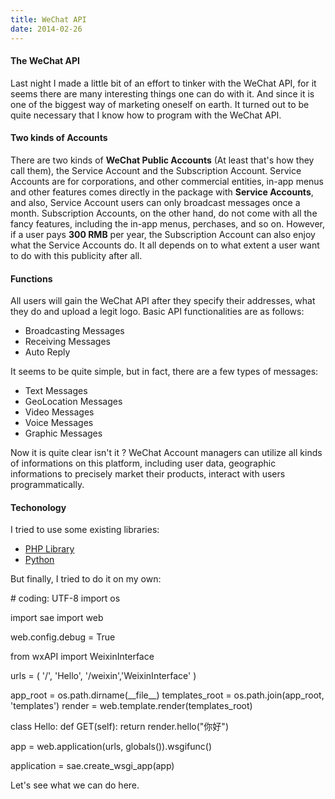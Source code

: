 ```yaml
---
title: WeChat API
date: 2014-02-26
---
```

#### The WeChat API

Last night I made a little bit of an effort to tinker with the WeChat API, for it seems there are many interesting things one can do with it. And since it is one of the biggest way of marketing oneself on earth. It turned out to be quite necessary that I know how to program with the WeChat API.

#### Two kinds of Accounts

There are two kinds of **WeChat Public Accounts** (At least that's how they call them), the Service Account and the Subscription Account. Service Accounts are for corporations, and other commercial entities, in-app menus and other features comes directly in the package with **Service Accounts**, and also, Service Account users can only broadcast messages once a month. Subscription Accounts, on the other hand, do not come with all the fancy features, including the in-app menus, perchases, and so on. However, if a user pays **300 RMB** per year, the Subscription Account can also enjoy what the Service Accounts do. It all depends on to what extent a user want to do with this publicity after all.

#### Functions

All users will gain the WeChat API after they specify their addresses, what they do and upload a legit logo. Basic API functionalities are as follows:

*   Broadcasting Messages
*   Receiving Messages
*   Auto Reply

It seems to be quite simple, but in fact, there are a few types of messages:

*   Text Messages
*   GeoLocation Messages
*   Video Messages
*   Voice Messages
*   Graphic Messages

Now it is quite clear isn't it ? WeChat Account managers can utilize all kinds of informations on this platform, including user data, geographic informations to precisely market their products, interact with users programmatically.

#### Techonology

I tried to use some existing libraries:

*   [PHP Library](http://sae.sina.com.cn/?m=apps&a=detail&aid=162)
*   [Python](http://kingson.org/?p=259)

But finally, I tried to do it on my own:

\# coding: UTF-8
import os

import sae
import web

web.config.debug \= True

from wxAPI import WeixinInterface

urls \= (
    '/', 'Hello',
    '/weixin','WeixinInterface'
)

app\_root \= os.path.dirname(\_\_file\_\_)
templates\_root \= os.path.join(app\_root, 'templates')
render \= web.template.render(templates\_root)

class Hello:
    def GET(self):
        return render.hello("你好")

app \= web.application(urls, globals()).wsgifunc()

application \= sae.create\_wsgi\_app(app)

Let's see what we can do here.

